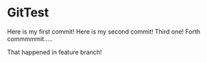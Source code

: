 # GitTest
Here is my first commit!
Here is my second commit!
Third one!
Forth commmmmit.....

That happened in feature branch!












